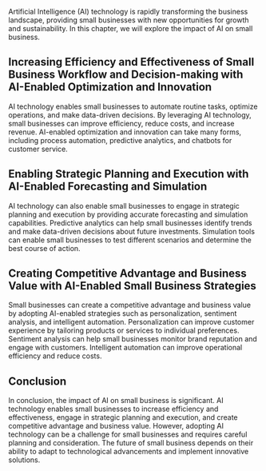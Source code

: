 
Artificial Intelligence (AI) technology is rapidly transforming the business landscape, providing small businesses with new opportunities for growth and sustainability. In this chapter, we will explore the impact of AI on small business.

Increasing Efficiency and Effectiveness of Small Business Workflow and Decision-making with AI-Enabled Optimization and Innovation
----------------------------------------------------------------------------------------------------------------------------------

AI technology enables small businesses to automate routine tasks, optimize operations, and make data-driven decisions. By leveraging AI technology, small businesses can improve efficiency, reduce costs, and increase revenue. AI-enabled optimization and innovation can take many forms, including process automation, predictive analytics, and chatbots for customer service.

Enabling Strategic Planning and Execution with AI-Enabled Forecasting and Simulation
------------------------------------------------------------------------------------

AI technology can also enable small businesses to engage in strategic planning and execution by providing accurate forecasting and simulation capabilities. Predictive analytics can help small businesses identify trends and make data-driven decisions about future investments. Simulation tools can enable small businesses to test different scenarios and determine the best course of action.

Creating Competitive Advantage and Business Value with AI-Enabled Small Business Strategies
-------------------------------------------------------------------------------------------

Small businesses can create a competitive advantage and business value by adopting AI-enabled strategies such as personalization, sentiment analysis, and intelligent automation. Personalization can improve customer experience by tailoring products or services to individual preferences. Sentiment analysis can help small businesses monitor brand reputation and engage with customers. Intelligent automation can improve operational efficiency and reduce costs.

Conclusion
----------

In conclusion, the impact of AI on small business is significant. AI technology enables small businesses to increase efficiency and effectiveness, engage in strategic planning and execution, and create competitive advantage and business value. However, adopting AI technology can be a challenge for small businesses and requires careful planning and consideration. The future of small business depends on their ability to adapt to technological advancements and implement innovative solutions.
